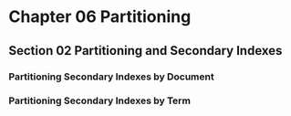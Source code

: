# Chapter 06 Partitioning

## Section 02 Partitioning and Secondary Indexes

### Partitioning Secondary Indexes by Document

### Partitioning Secondary Indexes by Term
